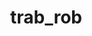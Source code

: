 # trab_rob
<!DOCTYPE html>
<html lang="pt-br">

<head>
    <title>Título da página</title>
    <meta charset="utf-8">
</head>
	<style>
		*{
			padding-left: 30px;
			padding-right: 30px;
		}
		#fazer{
			background-color: #eee;
			float: right;
			padding: 10px;
			width: 300px;
			text-align: center;
			margin-left: 15%;
			margin-top: 30px;
		}
		#fazendo{
			background-color: pink;
			float: right;
			padding: 10px;
			width: 300px;
			text-align: center;
			margin-top: 30px;
		}
		#feito{
			background-color: green;
			float: right;
			padding: 10px;
			width: 300px;
			text-align: center;
			margin-right: 16%;
			margin-top: 30px;
		}
		
	</style>

<body>
    <center>
        <h1>Gerenciamento de Trabalhos</h1>
        <hr>
	</center>
        <div id="globa">
			<div id="fazer">
				<p>Feito</p>
			</div>
				
			<div id="fazendo">
				<p>Fazendo</p>
			</div>
			
			<div id="feito">
				<p>Fazer</p>
			</div>
			
        </div>
   
</body>

</html>